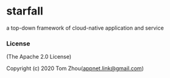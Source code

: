 # starfall
a top-down framework of cloud-native application and service


### License

(The Apache 2.0 License)

Copyright (c) 2020 Tom Zhou(appnet.link@gmail.com)
